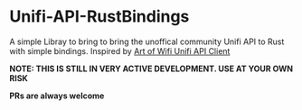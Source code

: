 # Unifi-API-RustBindings

A simple Libray to bring to bring the unoffical community Unifi API to Rust with simple bindings. Inspired by [Art of Wifi Unifi API Client](https://github.com/Art-of-WiFi/UniFi-API-client)


**NOTE: THIS IS STILL IN VERY ACTIVE DEVELOPMENT. USE AT YOUR OWN RISK**

**PRs are always welcome**
